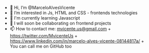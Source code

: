 - 👋 Hi, I’m @MarceloAlvesVicente
- 👀 I’m interested in Js, HTML and CSS - frontends technologies
- 🌱 I'm currently learning Javascript
- 💞️ I will soon be collaborating on frontend projects
- 📫 How to contact me:
mvicente.us@gmail.com + <br/>
https://twitter.com/MvicenteUs + <br/>
https://www.linkedin.com/in/marcelo-alves-vicente-08144817a/ + <br/>
You can call me on GitHub too

<!---
MarceloAlvesVicente/MarceloAlvesVicente is a ✨ special ✨ repository because its `README.md` (this file) appears on your GitHub profile.
You can click the Preview link to take a look at your changes.
--->
